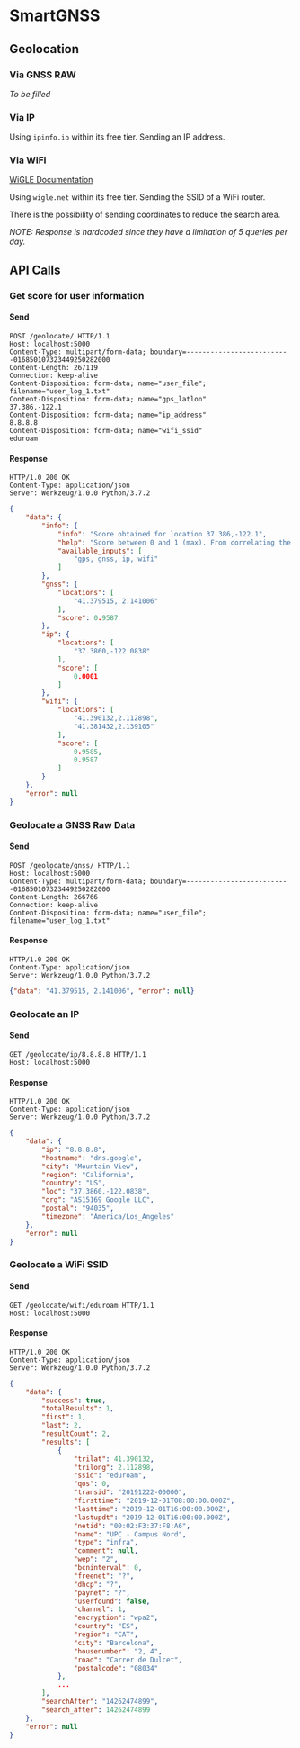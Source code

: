 # SmartGNSS

## Geolocation

### Via GNSS RAW
_To be filled_

### Via IP
Using `ipinfo.io` within its free tier. Sending an IP address.

### Via WiFi
[WiGLE Documentation](https://api.wigle.net/swagger#/) 

Using `wigle.net` within its free tier. Sending the SSID of a WiFi
router.

There is the possibility of sending coordinates to reduce the search
area.

_NOTE: Response is hardcoded since they have a limitation of 5 queries
per day._

## API Calls

### Get score for user information

#### Send
```
POST /geolocate/ HTTP/1.1
Host: localhost:5000
Content-Type: multipart/form-data; boundary=--------------------------016850107323449250282000
Content-Length: 267119
Connection: keep-alive
Content-Disposition: form-data; name="user_file"; 
filename="user_log_1.txt"
Content-Disposition: form-data; name="gps_latlon"
37.386,-122.1
Content-Disposition: form-data; name="ip_address"
8.8.8.8
Content-Disposition: form-data; name="wifi_ssid"
eduroam
```

#### Response
```
HTTP/1.0 200 OK
Content-Type: application/json
Server: Werkzeug/1.0.0 Python/3.7.2
```

```json
{
    "data": {
        "info": {
            "info": "Score obtained for location 37.386,-122.1",
            "help": "Score between 0 and 1 (max). From correlating the different inputs given by the user",
            "available_inputs": [
                "gps, gnss, ip, wifi"
            ]
        },
        "gnss": {
            "locations": [
                "41.379515, 2.141006"
            ],
            "score": 0.9587
        },
        "ip": {
            "locations": [
                "37.3860,-122.0838"
            ],
            "score": [
                0.0001
            ]
        },
        "wifi": {
            "locations": [
                "41.390132,2.112898",
                "41.381432,2.139105"
            ],
            "score": [
                0.9585,
                0.9587
            ]
        }
    },
    "error": null
}
```

### Geolocate a GNSS Raw Data

#### Send 
```
POST /geolocate/gnss/ HTTP/1.1
Host: localhost:5000
Content-Type: multipart/form-data; boundary=--------------------------016850107323449250282000
Content-Length: 266766
Connection: keep-alive
Content-Disposition: form-data; name="user_file"; 
filename="user_log_1.txt"
```

#### Response
```
HTTP/1.0 200 OK
Content-Type: application/json
Server: Werkzeug/1.0.0 Python/3.7.2
```

```json
{"data": "41.379515, 2.141006", "error": null}
```

### Geolocate an IP

#### Send 
```
GET /geolocate/ip/8.8.8.8 HTTP/1.1
Host: localhost:5000
```

#### Response
```
HTTP/1.0 200 OK
Content-Type: application/json
Server: Werkzeug/1.0.0 Python/3.7.2
```
```json
{
    "data": {
        "ip": "8.8.8.8",
        "hostname": "dns.google",
        "city": "Mountain View",
        "region": "California",
        "country": "US",
        "loc": "37.3860,-122.0838",
        "org": "AS15169 Google LLC",
        "postal": "94035",
        "timezone": "America/Los_Angeles"
    },
    "error": null
}
```

### Geolocate a WiFi SSID

#### Send
```
GET /geolocate/wifi/eduroam HTTP/1.1
Host: localhost:5000
```

#### Response
```
HTTP/1.0 200 OK
Content-Type: application/json
Server: Werkzeug/1.0.0 Python/3.7.2
```
```json
{
    "data": {
        "success": true,
        "totalResults": 1,
        "first": 1,
        "last": 2,
        "resultCount": 2,
        "results": [
            {
                "trilat": 41.390132,
                "trilong": 2.112898,
                "ssid": "eduroam",
                "qos": 0,
                "transid": "20191222-00000",
                "firsttime": "2019-12-01T08:00:00.000Z",
                "lasttime": "2019-12-01T16:00:00.000Z",
                "lastupdt": "2019-12-01T16:00:00.000Z",
                "netid": "00:02:F3:37:F8:A6",
                "name": "UPC - Campus Nord",
                "type": "infra",
                "comment": null,
                "wep": "2",
                "bcninterval": 0,
                "freenet": "?",
                "dhcp": "?",
                "paynet": "?",
                "userfound": false,
                "channel": 1,
                "encryption": "wpa2",
                "country": "ES",
                "region": "CAT",
                "city": "Barcelona",
                "housenumber": "2, 4",
                "road": "Carrer de Dulcet",
                "postalcode": "08034"
            },
            ...
        ],
        "searchAfter": "14262474899",
        "search_after": 14262474899
    },
    "error": null
}
```
